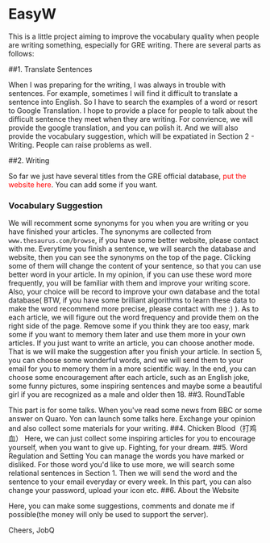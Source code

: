 # EasyW
This is a little project aiming to improve the vocabulary quality when people are writing something, especially for GRE writing. There are several parts as follows:

##1. Translate Sentences

When I was preparing for the writing, I was always in trouble with sentences. For example, sometimes I will find it difficult to translate a sentence into English. So I have to search the examples of a word or resort to Google Translation. I hope to provide a place for people to talk about the difficult sentence they meet when they are writing. For convience, we will provide the google translation, and you can polish it. And we will also provide the vocabulary suggestion, which will be expatiated in Section 2 - Writing. 
People can raise problems as well.

##2. Writing

So far we just have several titles from the GRE official database, <font color="red">put the website here</font>. You can add some if you want. 
### Vocabulary Suggestion 
We will recomment some synonyms for you when you are writing or you have finished your articles. The synonyms are collected from `www.thesaurus.com/browse`, if you have some better website, please contact with me. Everytime you finish a sentence, we will search the database and website, then you can see the synonyms on the top of the page. Clicking some of them will change the content of your sentence, so that you can use better word in your article. In my opinion, if you can use these word more frequently, you will be familiar with them and improve your writing score. Also, your choice will be record to improve your own database and the total database( BTW, if you have some brilliant algorithms to learn these data to make the word recommend more precise, please contact with me :) ).
As to each article, we will figure out the word frequency and provide them on the right side of the page. Remove some if you think they are too easy, mark some if you want to memory them later and use them more in your own articles.
If you just want to write an article, you can choose another mode. That is we will make the suggestion after you finish your article. 
In section 5, you can choose some wonderful words, and we will send them to your email for you to memory them in a more scientific way.
In the end, you can choose some encouragement after each article, such as an English joke, some funny pictures, some inspiring sentences and maybe some a beautiful girl if you are recognized as a male and older then 18.
##3. RoundTable

This part is for some talks. When you've read some news from BBC or some answer on Quaro. Yon can launch some talks here. Exchange your opinion and also collect some materials for your writing.
##4. Chicken Blood（打鸡血）
Here, we can just collect some inspiring articles for you to encourage yourself, when you want to give up. Fighting, for your dream. 
##5. Word Regulation and Setting
You can manage the words you have marked or disliked. For those word you'd like to use more, we will search some relational sentences in Section 1. Then we will send the word and the sentence to your email everyday or every week.
In this part, you can also change your password, upload your icon etc.
##6. About the Website 

Here, you can make some suggestions, comments and donate me if possible(the money will only be used to support the server). 

Cheers, JobQ
